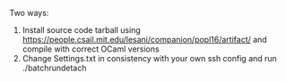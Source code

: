 Two ways: 
1. Install source code tarball using https://people.csail.mit.edu/lesani/companion/popl16/artifact/ and compile with correct OCaml versions
2. Change Settings.txt in consistency with your own ssh config and run ./batchrundetach




